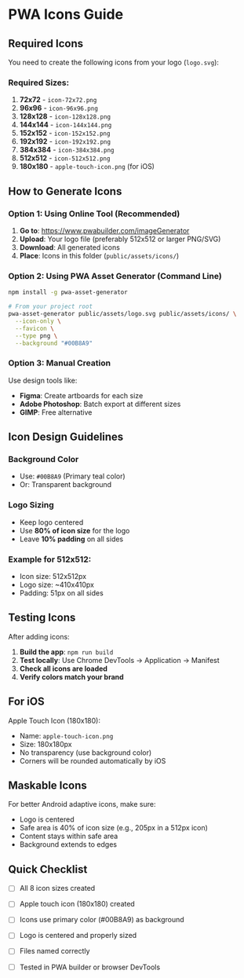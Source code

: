 # PWA Icons Guide

## Required Icons

You need to create the following icons from your logo (`logo.svg`):

### Required Sizes:

1. **72x72** - `icon-72x72.png`
2. **96x96** - `icon-96x96.png`
3. **128x128** - `icon-128x128.png`
4. **144x144** - `icon-144x144.png`
5. **152x152** - `icon-152x152.png`
6. **192x192** - `icon-192x192.png`
7. **384x384** - `icon-384x384.png`
8. **512x512** - `icon-512x512.png`
9. **180x180** - `apple-touch-icon.png` (for iOS)

## How to Generate Icons

### Option 1: Using Online Tool (Recommended)

1. **Go to**: https://www.pwabuilder.com/imageGenerator
2. **Upload**: Your logo file (preferably 512x512 or larger PNG/SVG)
3. **Download**: All generated icons
4. **Place**: Icons in this folder (`public/assets/icons/`)

### Option 2: Using PWA Asset Generator (Command Line)

```bash
npm install -g pwa-asset-generator

# From your project root
pwa-asset-generator public/assets/logo.svg public/assets/icons/ \
  --icon-only \
  --favicon \
  --type png \
  --background "#00B8A9"
```

### Option 3: Manual Creation

Use design tools like:
- **Figma**: Create artboards for each size
- **Adobe Photoshop**: Batch export at different sizes
- **GIMP**: Free alternative

## Icon Design Guidelines

### Background Color
- Use: `#00B8A9` (Primary teal color)
- Or: Transparent background

### Logo Sizing
- Keep logo centered
- Use **80% of icon size** for the logo
- Leave **10% padding** on all sides

### Example for 512x512:
- Icon size: 512x512px
- Logo size: ~410x410px
- Padding: 51px on all sides

## Testing Icons

After adding icons:

1. **Build the app**: `npm run build`
2. **Test locally**: Use Chrome DevTools → Application → Manifest
3. **Check all icons are loaded**
4. **Verify colors match your brand**

## For iOS

Apple Touch Icon (180x180):
- Name: `apple-touch-icon.png`
- Size: 180x180px
- No transparency (use background color)
- Corners will be rounded automatically by iOS

## Maskable Icons

For better Android adaptive icons, make sure:
- Logo is centered
- Safe area is 40% of icon size (e.g., 205px in a 512px icon)
- Content stays within safe area
- Background extends to edges

## Quick Checklist

- [ ] All 8 icon sizes created
- [ ] Apple touch icon (180x180) created
- [ ] Icons use primary color (#00B8A9) as background
- [ ] Logo is centered and properly sized
- [ ] Files named correctly
- [ ] Tested in PWA builder or browser DevTools

